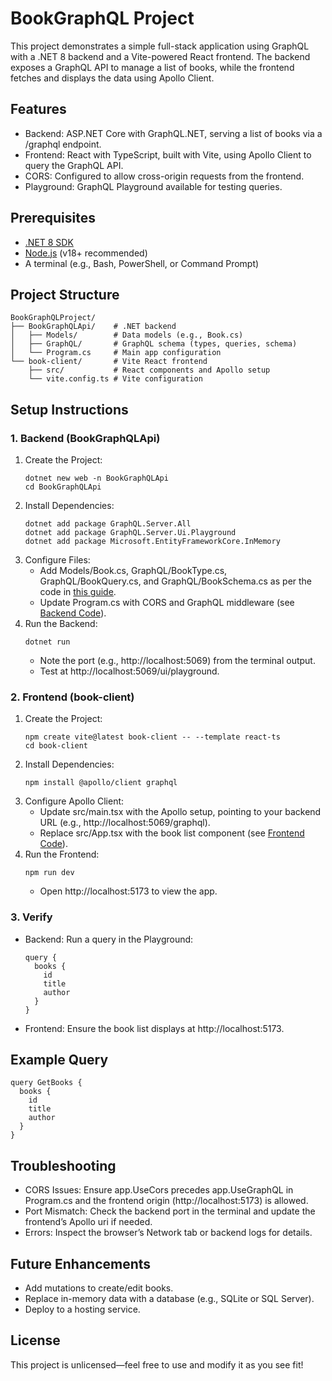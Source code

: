 ﻿# BookGraphQL Project
This project demonstrates a simple full-stack application using GraphQL with a .NET 8 backend and a Vite-powered React frontend. The backend exposes a GraphQL API to manage a list of books, while the frontend fetches and displays the data using Apollo Client.
## Features
- Backend: ASP.NET Core with GraphQL.NET, serving a list of books via a /graphql endpoint.
- Frontend: React with TypeScript, built with Vite, using Apollo Client to query the GraphQL API.
- CORS: Configured to allow cross-origin requests from the frontend.
- Playground: GraphQL Playground available for testing queries.
## Prerequisites
- [.NET 8 SDK](https://dotnet.microsoft.com/download/dotnet/8.0)
- [Node.js](https://nodejs.org/) (v18+ recommended)
- A terminal (e.g., Bash, PowerShell, or Command Prompt)
## Project Structure
```
BookGraphQLProject/
├── BookGraphQLApi/    # .NET backend
│   ├── Models/        # Data models (e.g., Book.cs)
│   ├── GraphQL/       # GraphQL schema (types, queries, schema)
│   └── Program.cs     # Main app configuration
└── book-client/       # Vite React frontend
    ├── src/           # React components and Apollo setup
    └── vite.config.ts # Vite configuration
```
## Setup Instructions
### 1. Backend (BookGraphQLApi)
1. Create the Project:
   ```
   dotnet new web -n BookGraphQLApi
   cd BookGraphQLApi
   ```
2. Install Dependencies:
   ```
   dotnet add package GraphQL.Server.All
   dotnet add package GraphQL.Server.Ui.Playground
   dotnet add package Microsoft.EntityFrameworkCore.InMemory
   ```
3. Configure Files:
   - Add Models/Book.cs, GraphQL/BookType.cs, GraphQL/BookQuery.cs, and GraphQL/BookSchema.cs as per the code in [this guide](#).
   - Update Program.cs with CORS and GraphQL middleware (see [Backend Code](#)).
4. Run the Backend:
   ```
   dotnet run
   ```
   - Note the port (e.g., http://localhost:5069) from the terminal output.
   - Test at http://localhost:5069/ui/playground.
### 2. Frontend (book-client)
1. Create the Project:
   ```
   npm create vite@latest book-client -- --template react-ts
   cd book-client
   ```
2. Install Dependencies:
   ```
   npm install @apollo/client graphql
   ```
3. Configure Apollo Client:
   - Update src/main.tsx with the Apollo setup, pointing to your backend URL (e.g., http://localhost:5069/graphql).
   - Replace src/App.tsx with the book list component (see [Frontend Code](#)).
4. Run the Frontend:
   ```
   npm run dev
   ```
   - Open http://localhost:5173 to view the app.
### 3. Verify
- Backend: Run a query in the Playground:
  ```
  query {
    books {
      id
      title
      author
    }
  }
  ```
- Frontend: Ensure the book list displays at http://localhost:5173.
## Example Query
```
query GetBooks {
  books {
    id
    title
    author
  }
}
```
## Troubleshooting
- CORS Issues: Ensure app.UseCors precedes app.UseGraphQL in Program.cs and the frontend origin (http://localhost:5173) is allowed.
- Port Mismatch: Check the backend port in the terminal and update the frontend’s Apollo uri if needed.
- Errors: Inspect the browser’s Network tab or backend logs for details.
## Future Enhancements
- Add mutations to create/edit books.
- Replace in-memory data with a database (e.g., SQLite or SQL Server).
- Deploy to a hosting service.
## License
This project is unlicensed—feel free to use and modify it as you see fit!

